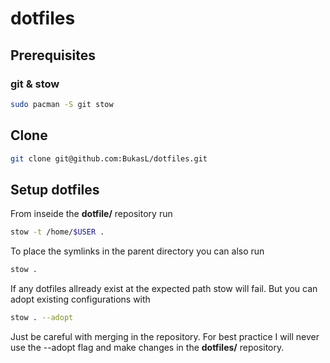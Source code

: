 # dotfiles

## Prerequisites
### git & stow
~~~bash
sudo pacman -S git stow
~~~

## Clone
~~~bash
git clone git@github.com:BukasL/dotfiles.git
~~~

## Setup dotfiles
From inseide the **dotfile/** repository run

~~~bash
stow -t /home/$USER .
~~~

To place the symlinks in the parent directory you can also run
~~~bash
stow .
~~~

If any dotfiles allready exist at the expected path stow will fail. But you can adopt existing configurations with
~~~bash
stow . --adopt
~~~
Just be careful with merging in the repository. For best practice I will never use the --adopt flag and make changes in the **dotfiles/** repository.
